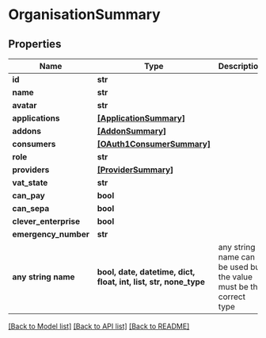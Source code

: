 # OrganisationSummary


## Properties
Name | Type | Description | Notes
------------ | ------------- | ------------- | -------------
**id** | **str** |  | [optional] 
**name** | **str** |  | [optional] 
**avatar** | **str** |  | [optional] 
**applications** | [**[ApplicationSummary]**](ApplicationSummary.md) |  | [optional] 
**addons** | [**[AddonSummary]**](AddonSummary.md) |  | [optional] 
**consumers** | [**[OAuth1ConsumerSummary]**](OAuth1ConsumerSummary.md) |  | [optional] 
**role** | **str** |  | [optional] 
**providers** | [**[ProviderSummary]**](ProviderSummary.md) |  | [optional] 
**vat_state** | **str** |  | [optional] 
**can_pay** | **bool** |  | [optional] 
**can_sepa** | **bool** |  | [optional] 
**clever_enterprise** | **bool** |  | [optional] 
**emergency_number** | **str** |  | [optional] 
**any string name** | **bool, date, datetime, dict, float, int, list, str, none_type** | any string name can be used but the value must be the correct type | [optional]

[[Back to Model list]](../README.md#documentation-for-models) [[Back to API list]](../README.md#documentation-for-api-endpoints) [[Back to README]](../README.md)


